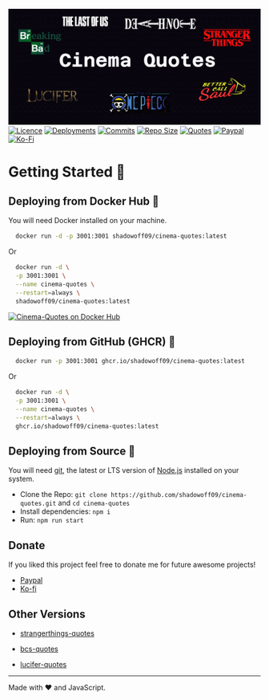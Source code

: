 ![](src/public/images/banner.png)</br>
[![Licence](https://img.shields.io/github/license/shadowoff09/cinema-quotes)](https://github.com/shadowoff09/cinema-quotes/blob/main/LICENSE)
[![Deployments](https://img.shields.io/github/deployments/shadowoff09/cinema-quotes/Production?logo=vercel)](https://github.com/shadowoff09/cinema-quotes)
[![Commits](https://img.shields.io/github/last-commit/shadowoff09/cinema-quotes)](https://github.com/shadowoff09/cinema-quotes/commits/main)
[![Repo Size](https://img.shields.io/github/repo-size/shadowoff09/cinema-quotes)](https://github.com/shadowoff09/cinema-quotes)
[![Quotes](https://img.shields.io/badge/quotes-78-blue)](https://github.com/shadowoff09/cinema-quotes/blob/main/quotes.js)
[![Paypal](https://img.shields.io/badge/Paypal-Donate-blue)](https://paypal.me/diogogaspar123)
[![Ko-Fi](https://img.shields.io/badge/Ko--Fi-Donate-ff69b4)](https://ko-fi.com/shadowoff09)

# Getting Started 🚀
## Deploying from Docker Hub 🐳

You will need Docker installed on your machine.

```bash
  docker run -d -p 3001:3001 shadowoff09/cinema-quotes:latest
```

Or

```bash
  docker run -d \
  -p 3001:3001 \
  --name cinema-quotes \
  --restart=always \
  shadowoff09/cinema-quotes:latest
```


[![Cinema-Quotes on Docker Hub](https://dockerico.blankenship.io/image/shadowoff09/cinema-quotes)](https://hub.docker.com/r/shadowoff09/cinema-quotes)

## Deploying from GitHub (GHCR) 🐙

```bash
  docker run -p 3001:3001 ghcr.io/shadowoff09/cinema-quotes:latest
```

Or

```bash
  docker run -d \
  -p 3001:3001 \
  --name cinema-quotes \
  --restart=always \
  ghcr.io/shadowoff09/cinema-quotes:latest
```

## Deploying from Source 🔨

You will need [git](https://git-scm.com/downloads), the latest or LTS version of [Node.js](https://nodejs.org/) installed on your system.

- Clone the Repo: `git clone https://github.com/shadowoff09/cinema-quotes.git` and `cd cinema-quotes`
- Install dependencies: `npm i`
- Run: `npm run start`

## Donate
If you liked this project feel free to donate me for future awesome projects!</br>
- [Paypal](https://paypal.me/diogogaspar123)</br>
- [Ko-fi](https://ko-fi.com/shadowoff09)

## Other Versions

- [strangerthings-quotes](https://github.com/shadowoff09/strangerthings-quotes)
- [bcs-quotes](https://github.com/shadowoff09/bcs-quotes)

- [lucifer-quotes](https://github.com/shadowoff09/lucifer-quotes)

---

Made with :heart: and JavaScript.
